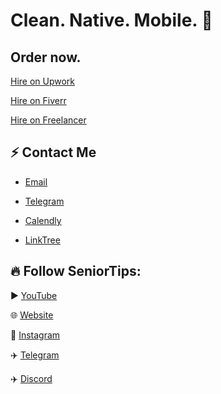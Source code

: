 # Clean. Native. Mobile. 📲

## Order now. 

[Hire on Upwork](https://www.upwork.com/freelancers/bekroz)

[Hire on Fiverr](https://www.fiverr.com/bekroz)

[Hire on Freelancer](https://www.freelancer.com/u/bekroz)
 

## ⚡️ Contact Me 

- [Email](mailto:bek@bekroz.com?subject=Project%20Discussion&body=Hello,%20Bek!%0A%0AI'd%20like%20to%20offer%20collaboration%20on%20my%20project.%20%0A%0ABest%20regards%2C)

- [Telegram](https://t.me/bekroz_me/%3Cthread_id%3E/%3Cid%3E?single&comment=%3Cmessage_id%3E&t=%3Cmedia_timestamp%3E)

- [Calendly](https://calendly.com/bekroz)

- [LinkTree](https://linktr.ee/bekroz)




## 🔥 Follow SeniorTips: 

▶  [YouTube]('https://www.youtube.com/@senior_tips')

🌐   [Website]('https://seniortips.io')

📸   [Instagram]('https://instagram.com/senior.tips')

✈️   [Telegram]('https://t.me/seniortips')

✈️   [Discord]('https://t.me/seniortips')


